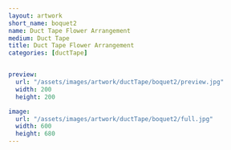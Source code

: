 ```yaml
---
layout: artwork
short_name: boquet2
name: Duct Tape Flower Arrangement
medium: Duct Tape
title: Duct Tape Flower Arrangement
categories: [ductTape]


preview:
  url: "/assets/images/artwork/ductTape/boquet2/preview.jpg"
  width: 200
  height: 200

image:
  url: "/assets/images/artwork/ductTape/boquet2/full.jpg"
  width: 600
  height: 680
---
```


